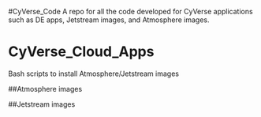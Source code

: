 #CyVerse_Code
A repo for all the code developed for CyVerse applications such as DE apps, Jetstream images, and Atmosphere images.

# CyVerse_Cloud_Apps
Bash scripts to install Atmosphere/Jetstream images

##Atmosphere images

##Jetstream images
